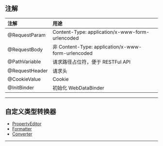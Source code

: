 ## 注解
| 注解             | 用途                                                |
|:---------------|:--------------------------------------------------|
| @RequestParam  | Content-Type: application/x-www-form-urlencoded   |
| @RequestBody   | 非 Content-Type: application/x-www-form-urlencoded |
| @PathVariable  | 请求路径占位符，便于 RESTFul API                            |
| @RequestHeader | 请求头                                               |
| @CookieValue   | Cookie                                            |
| @InitBinder    | 初始化 WebDataBinder                                 |
---
## 自定义类型转换器
- [PropertyEditor](src/main/java/com/ljh/common/MyPropertyEditor.java)
- [Formatter](src/main/java/com/ljh/common/MyDateFormatter.java)
- [Converter](src/main/java/com/ljh/common/MyDateConverter.java)
---
